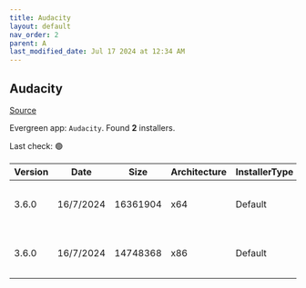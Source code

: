 ```yaml
---
title: Audacity
layout: default
nav_order: 2
parent: A
last_modified_date: Jul 17 2024 at 12:34 AM
---
```


## Audacity

[Source](https://www.audacityteam.org/)

Evergreen app: `Audacity`. Found **2** installers.

Last check: 🟢

| Version | Date      | Size     | Architecture | InstallerType | Type | URI                                                                                                                                                                                                      |
| ------- | --------- | -------- | ------------ | ------------- | ---- | -------------------------------------------------------------------------------------------------------------------------------------------------------------------------------------------------------- |
| 3.6.0   | 16/7/2024 | 16361904 | x64          | Default       | exe  | [https://github.com/audacity/audacity/releases/download/Audacity-3.6.0/audacity-win-3.6.0-64bit.exe](https://github.com/audacity/audacity/releases/download/Audacity-3.6.0/audacity-win-3.6.0-64bit.exe) |
| 3.6.0   | 16/7/2024 | 14748368 | x86          | Default       | exe  | [https://github.com/audacity/audacity/releases/download/Audacity-3.6.0/audacity-win-3.6.0-32bit.exe](https://github.com/audacity/audacity/releases/download/Audacity-3.6.0/audacity-win-3.6.0-32bit.exe) |
